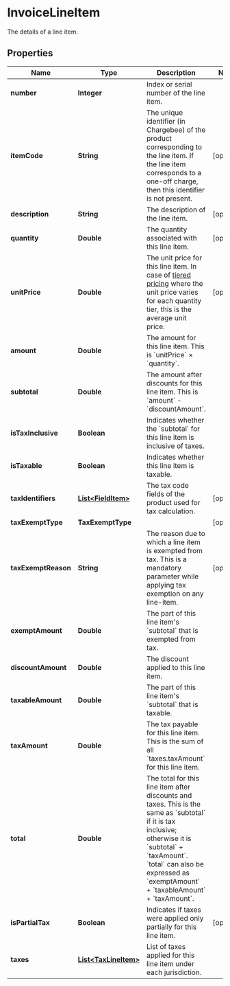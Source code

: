 

# InvoiceLineItem

The details of a line item.

## Properties

| Name | Type | Description | Notes |
|------------ | ------------- | ------------- | -------------|
|**number** | **Integer** | Index or serial number of the line item. |  |
|**itemCode** | **String** | The unique identifier (in Chargebee) of the product corresponding to the line item. If the line item corresponds to a one-off charge, then this identifier is not present. |  [optional] |
|**description** | **String** | The description of the line item. |  [optional] |
|**quantity** | **Double** | The quantity associated with this line item. |  [optional] |
|**unitPrice** | **Double** | The unit price for this line item. In case of [tiered pricing](https://www.chargebee.com/docs/1.0/plans.html#tiered-pricing) where the unit price varies for each quantity tier, this is the average unit price. |  [optional] |
|**amount** | **Double** | The amount for this line item. This is &#x60;unitPrice&#x60; × &#x60;quantity&#x60;. |  |
|**subtotal** | **Double** | The amount after discounts for this line item. This is &#x60;amount&#x60; - &#x60;discountAmount&#x60;. |  |
|**isTaxInclusive** | **Boolean** | Indicates whether the &#x60;subtotal&#x60; for this line item is inclusive of taxes. |  |
|**isTaxable** | **Boolean** | Indicates whether this line item is taxable. |  |
|**taxIdentifiers** | [**List&lt;FieldItem&gt;**](FieldItem.md) | The tax code fields of the product used for tax calculation. |  [optional] |
|**taxExemptType** | **TaxExemptType** |  |  [optional] |
|**taxExemptReason** | **String** | The reason due to which a line item is exempted from tax. This is a mandatory parameter while applying tax exemption on any line-item. |  [optional] |
|**exemptAmount** | **Double** | The part of this line item&#39;s &#x60;subtotal&#x60; that is exempted from tax. |  |
|**discountAmount** | **Double** | The discount applied to this line item. |  |
|**taxableAmount** | **Double** | The part of this line item&#39;s &#x60;subtotal&#x60; that is taxable. |  |
|**taxAmount** | **Double** | The tax payable for this line item. This is the sum of all &#x60;taxes.taxAmount&#x60; for this line item. |  |
|**total** | **Double** | The total for this line item after discounts and taxes. This is the same as &#x60;subtotal&#x60; if it is tax inclusive; otherwise it is &#x60;subtotal&#x60; + &#x60;taxAmount&#x60;. &#x60;total&#x60; can also be expressed as &#x60;exemptAmount&#x60; + &#x60;taxableAmount&#x60; + &#x60;taxAmount&#x60;. |  |
|**isPartialTax** | **Boolean** | Indicates if taxes were applied only partially for this line item. |  [optional] |
|**taxes** | [**List&lt;TaxLineItem&gt;**](TaxLineItem.md) | List of taxes applied for this line item under each jurisdiction. |  |



